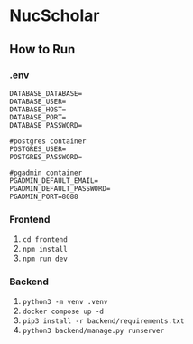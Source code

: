 # NucScholar

## How to Run
### .env
```
DATABASE_DATABASE=
DATABASE_USER=
DATABASE_HOST=
DATABASE_PORT=
DATABASE_PASSWORD=

#postgres container
POSTGRES_USER=
POSTGRES_PASSWORD=

#pgadmin container
PGADMIN_DEFAULT_EMAIL=
PGADMIN_DEFAULT_PASSWORD=
PGADMIN_PORT=8088
```

### Frontend
1. `cd frontend`
2. `npm install`
3. `npm run dev`

### Backend
1. `python3 -m venv .venv`
2. `docker compose up -d`
3. `pip3 install -r backend/requirements.txt`
4. `python3 backend/manage.py runserver`
